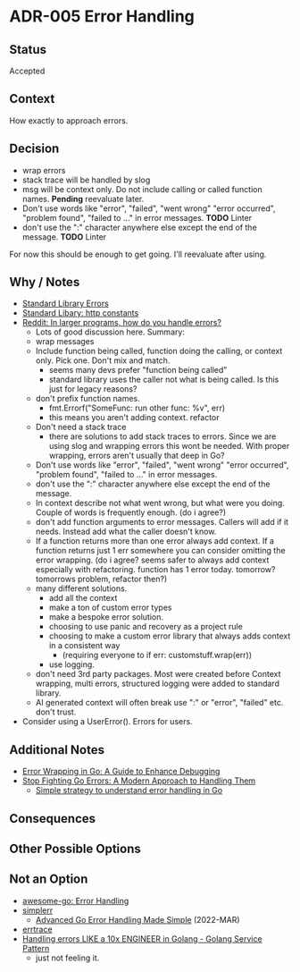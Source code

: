 # ADR-005 Error Handling

## Status

Accepted

## Context

How exactly to approach errors.

## Decision

- wrap errors
- stack trace will be handled by slog
- msg will be context only. Do not include calling or called function names. **Pending** reevaluate later.
- Don't use words like "error", "failed", "went wrong" "error occurred", "problem found", "failed to ..." in error messages. **TODO** Linter
 - don't use the ":" character anywhere else except the end of the message. **TODO** Linter

For now this should be enough to get going. I'll reevaluate after using.

## Why / Notes

- [Standard Library Errors](https://pkg.go.dev/errors)
- [Standard Libary: http constants](https://pkg.go.dev/net/http#pkg-constants)
- [Reddit: In larger programs, how do you handle errors?](https://www.reddit.com/r/golang/comments/1iwmeaw/in_larger_programs_how_do_you_handle_errors_so/)
  - Lots of good discussion here. Summary:
  - wrap messages
  - Include function being called, function doing the calling, or context only. Pick one. Don't mix and match.
    - seems many devs prefer "function being called"
	- standard library uses the caller not what is being called. Is this just for legacy reasons?
  - don't prefix function names. 
    - fmt.Errorf("SomeFunc: run other func: %v", err)
	- this means you aren't adding context. refactor
  - Don't need a stack trace
    - there are solutions to add stack traces to errors. Since we are using slog and wrapping errors this wont be needed. With proper wrapping, errors aren't usually that deep in Go?
  - Don't use words like "error", "failed", "went wrong" "error occurred", "problem found", "failed to ..." in error messages.
  - don't use the ":" character anywhere else except the end of the message.
  - In context describe not what went wrong, but what were you doing. Couple of words is frequently enough. (do i agree?)
  - don't add function arguments to error messages. Callers will add if it needs. Instead add what the caller doesn't know. 
  - If a function returns more than one error always add context. If a function returns just 1 err somewhere you can consider omitting the error wrapping. (do i agree? seems safer to always add context especially with refactoring. function has 1 error today. tomorrow? tomorrows problem, refactor then?) 
  - many different solutions.
    - add all the context
	- make a ton of custom error types
	- make a bespoke error solution.
    - choosing to use panic and recovery as a project rule
	- choosing to make a custom error library that always adds context in a consistent way
	  - (requiring everyone to if err: customstuff.wrap(err))
	- use logging.
  - don't need 3rd party packages. Most were created before Context wrapping, multi errors, structured logging were added to standard library.
  - AI generated context will often break use ":" or "error", "failed" etc. don't trust.
- Consider using a UserError(). Errors for users.

## Additional Notes

- [Error Wrapping in Go: A Guide to Enhance Debugging](https://erik.cat/blog/error-wrapping-go/)
- [Stop Fighting Go Errors: A Modern Approach to Handling Them](https://dev.to/zakariachahboun/mastering-error-handling-in-go-a-pragmatic-approach-leg)
  - [Simple strategy to understand error handling in Go ](https://www.reddit.com/r/golang/comments/1in0tiw/simple_strategy_to_understand_error_handling_in_go/)

## Consequences



## Other Possible Options



## Not an Option

- [awesome-go: Error Handling](https://github.com/avelino/awesome-go?tab=readme-ov-file#error-handling)
- [simplerr](https://github.com/lobocv/simplerr)
  - [Advanced Go Error Handling Made Simple](https://blog.lobocv.com/posts/richer_golang_errors/) (2022-MAR)
- [errtrace](https://github.com/bracesdev/errtrace)
- [Handling errors LIKE a 10x ENGINEER in Golang - Golang Service Pattern](https://www.youtube.com/watch?v=CxcxRgwWtAk)
  - just not feeling it.